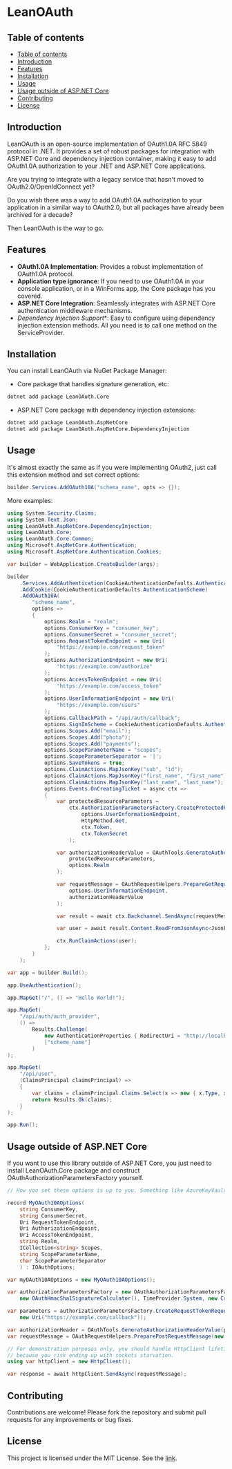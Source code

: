 # LeanOAuth

## Table of contents
- [Table of contents](#table-of-contents)
- [Introduction](#introduction)
- [Features](#features)
- [Installation](#installation)
- [Usage](#usage)
- [Usage outside of ASP.NET Core](#usage-outside-of-aspnet-core)
- [Contributing](#contributing)
- [License](#license)
## Introduction

LeanOAuth is an open-source implementation of OAuth1.0A RFC 5849 protocol in .NET. 
It provides a set of robust packages for integration with ASP.NET Core and dependency injection container,
making it easy to add OAuth1.0A authorization to your .NET and ASP.NET Core applications.

Are you trying to integrate with a legacy service that hasn't moved to OAuth2.0/OpenIdConnect yet?

Do you wish there was a way to add OAuth1.0A authorization to your application
in a similar way to OAuth2.0, but all packages have already been archived for a decade?

Then LeanOAuth is the way to go.

## Features

- **OAuth1.0A Implementation**: Provides a robust implementation of OAuth1.0A protocol.
- **Application type ignorance**: If you need to use OAuth1.0A in your console application, or in a WinForms app, the Core package has you covered.
- **ASP.NET Core Integration**: Seamlessly integrates with ASP.NET Core authentication middleware mechanisms.
- *Dependency Injection Support**: Easy to configure using dependency injection extension methods. All you need is to call one method on the ServiceProvider.

## Installation

You can install LeanOAuth via NuGet Package Manager:

- Core package that handles signature generation, etc:
```sh
dotnet add package LeanOAuth.Core
```
- ASP.NET Core package with dependency injection extensions:

```sh
dotnet add package LeanOAuth.AspNetCore
dotnet add package LeanOAuth.AspNetCore.DependencyInjection
```

## Usage
It's almost exactly the same as if you were implementing OAuth2, just call this extension method and set correct options:

```csharp
builder.Services.AddOAuth10A("schema_name", opts => {});
```

More examples:

```csharp
using System.Security.Claims;
using System.Text.Json;
using LeanOAuth.AspNetCore.DependencyInjection;
using LeanOAuth.Core;
using LeanOAuth.Core.Common;
using Microsoft.AspNetCore.Authentication;
using Microsoft.AspNetCore.Authentication.Cookies;

var builder = WebApplication.CreateBuilder(args);

builder
    .Services.AddAuthentication(CookieAuthenticationDefaults.AuthenticationScheme)
    .AddCookie(CookieAuthenticationDefaults.AuthenticationScheme)
    .AddOAuth10A(
        "scheme_name",
        options =>
        {
            options.Realm = "realm";
            options.ConsumerKey = "consumer_key";
            options.ConsumerSecret = "consumer_secret";
            options.RequestTokenEndpoint = new Uri(
                "https://example.com/request_token"
            );
            options.AuthorizationEndpoint = new Uri(
                "https://example.com/authorize"
            );
            options.AccessTokenEndpoint = new Uri(
                "https://example.com/access_token"
            );
            options.UserInformationEndpoint = new Uri(
                "https://example.com/users"
            );
            options.CallbackPath = "/api/auth/callback";
            options.SignInScheme = CookieAuthenticationDefaults.AuthenticationScheme;
            options.Scopes.Add("email");
            options.Scopes.Add("photo");
            options.Scopes.Add("payments");
            options.ScopeParameterName = "scopes";
            options.ScopeParameterSeparator = '|';
            options.SaveTokens = true;
            options.ClaimActions.MapJsonKey("sub", "id");
            options.ClaimActions.MapJsonKey("first_name", "first_name");
            options.ClaimActions.MapJsonKey("last_name", "last_name");
            options.Events.OnCreatingTicket = async ctx =>
            {
                var protectedResourceParameters =
                    ctx.AuthorizationParametersFactory.CreateProtectedResourceRequestParameters(
                        options.UserInformationEndpoint,
                        HttpMethod.Get,
                        ctx.Token,
                        ctx.TokenSecret
                    );

                var authorizationHeaderValue = OAuthTools.GenerateAuthorizationHeaderValue(
                    protectedResourceParameters,
                    options.Realm
                );

                var requestMessage = OAuthRequestHelpers.PrepareGetRequestMessage(
                    options.UserInformationEndpoint,
                    authorizationHeaderValue
                );

                var result = await ctx.Backchannel.SendAsync(requestMessage);

                var user = await result.Content.ReadFromJsonAsync<JsonElement>();

                ctx.RunClaimActions(user);
            };
        }
    );

var app = builder.Build();

app.UseAuthentication();

app.MapGet("/", () => "Hello World!");

app.MapGet(
    "/api/auth/auth_provider",
    () =>
        Results.Challenge(
            new AuthenticationProperties { RedirectUri = "http://localhost:8080/api/dashboard" },
            ["scheme_name"]
        )
);

app.MapGet(
    "/api/user",
    (ClaimsPrincipal claimsPrincipal) =>
    {
        var claims = claimsPrincipal.Claims.Select(x => new { x.Type, x.Value }).ToArray();
        return Results.Ok(claims);
    }
);

app.Run();
```

## Usage outside of ASP.NET Core
If you want to use this library outside of ASP.NET Core, you just need to install LeanOAuth.Core package and construct OAuthAuthorizationParametersFactory yourself.

```csharp
// How you set these options is up to you. Something like AzureKeyVault is recommended.

record MyOAuth10AOptions(
    string ConsumerKey,
    string ConsumerSecret,
    Uri RequestTokenEndpoint,
    Uri AuthorizationEndpoint,
    Uri AccessTokenEndpoint,
    string Realm,
    ICollection<string> Scopes,
    string ScopeParameterName,
    char ScopeParameterSeparator
    ) : IOAuthOptions;

var myOAuth10AOptions = new MyOAuth10AOptions();

var authorizationParametersFactory = new OAuthAuthorizationParametersFactory<MyOAuth10AOptions>(myOAuth10AOptions,
    new OAuthHmacSha1SignatureCalculator(), TimeProvider.System, new CryptographicallySecureNonceGenerator());

var parameters = authorizationParametersFactory.CreateRequestTokenRequestParameters(HttpMethod.Post,
    new Uri("https://example.com/callback"));

var authorizationHeader = OAuthTools.GenerateAuthorizationHeaderValue(parameters, "SOME_REALM");
var requestMessage = OAuthRequestHelpers.PreparePostRequestMessage(new Uri("https://example.com/asdf"), authorizationHeader);

// For demonstration purposes only, you should handle HttpClient lifetime either via aspnet core di container or some static variable
// because you risk ending up with sockets starvation.
using var httpClient = new HttpClient();

var response = await httpClient.SendAsync(requestMessage);
```

## Contributing
Contributions are welcome! Please fork the repository and submit pull requests for any improvements or bug fixes.

## License
This project is licensed under the MIT License. See the [link](https://github.com/matthewrosse/LeanOAuth/blog/main/LICENSE).